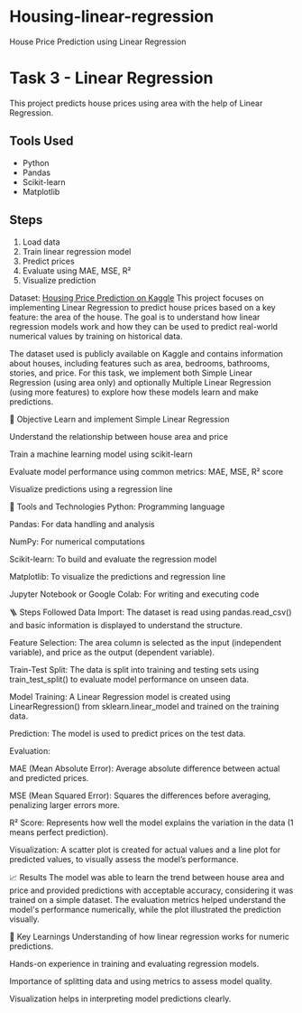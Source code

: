 # Housing-linear-regression
House Price Prediction using Linear Regression
# Task 3 - Linear Regression
This project predicts house prices using area with the help of Linear Regression.

## Tools Used
- Python
- Pandas
- Scikit-learn
- Matplotlib

## Steps
1. Load data
2. Train linear regression model
3. Predict prices
4. Evaluate using MAE, MSE, R²
5. Visualize prediction

Dataset: [Housing Price Prediction on Kaggle](https://www.kaggle.com/datasets/harishkumardatalab/housing-price-prediction)
This project focuses on implementing Linear Regression to predict house prices based on a key feature: the area of the house. The goal is to understand how linear regression models work and how they can be used to predict real-world numerical values by training on historical data.

The dataset used is publicly available on Kaggle and contains information about houses, including features such as area, bedrooms, bathrooms, stories, and price. For this task, we implement both Simple Linear Regression (using area only) and optionally Multiple Linear Regression (using more features) to explore how these models learn and make predictions.

🎯 Objective
Learn and implement Simple Linear Regression

Understand the relationship between house area and price

Train a machine learning model using scikit-learn

Evaluate model performance using common metrics: MAE, MSE, R² score

Visualize predictions using a regression line

🧰 Tools and Technologies
Python: Programming language

Pandas: For data handling and analysis

NumPy: For numerical computations

Scikit-learn: To build and evaluate the regression model

Matplotlib: To visualize the predictions and regression line

Jupyter Notebook or Google Colab: For writing and executing code

🪜 Steps Followed
Data Import: The dataset is read using pandas.read_csv() and basic information is displayed to understand the structure.

Feature Selection: The area column is selected as the input (independent variable), and price as the output (dependent variable).

Train-Test Split: The data is split into training and testing sets using train_test_split() to evaluate model performance on unseen data.

Model Training: A Linear Regression model is created using LinearRegression() from sklearn.linear_model and trained on the training data.

Prediction: The model is used to predict prices on the test data.

Evaluation:

MAE (Mean Absolute Error): Average absolute difference between actual and predicted prices.

MSE (Mean Squared Error): Squares the differences before averaging, penalizing larger errors more.

R² Score: Represents how well the model explains the variation in the data (1 means perfect prediction).

Visualization: A scatter plot is created for actual values and a line plot for predicted values, to visually assess the model’s performance.

📈 Results
The model was able to learn the trend between house area and price and provided predictions with acceptable accuracy, considering it was trained on a simple dataset. The evaluation metrics helped understand the model's performance numerically, while the plot illustrated the prediction visually.

🧠 Key Learnings
Understanding of how linear regression works for numeric predictions.

Hands-on experience in training and evaluating regression models.

Importance of splitting data and using metrics to assess model quality.

Visualization helps in interpreting model predictions clearly.



